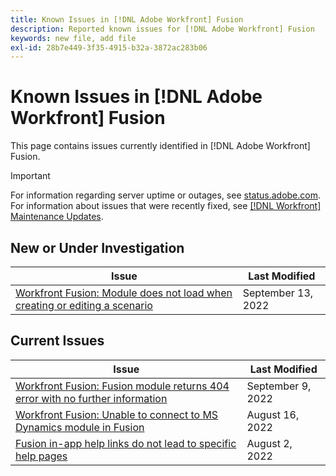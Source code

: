 ```yaml
---
title: Known Issues in [!DNL Adobe Workfront] Fusion
description: Reported known issues for [!DNL Adobe Workfront] Fusion
keywords: new file, add file
exl-id: 28b7e449-3f35-4915-b32a-3872ac283b06
---
```

# Known Issues in [!DNL Adobe Workfront] Fusion

This page contains issues currently identified in [!DNL Adobe Workfront] Fusion.

>[!IMPORTANT]
>
>For information regarding server uptime or outages, see [status.adobe.com](https://status.adobe.com). For information about issues that were recently fixed, see [[!DNL Workfront] Maintenance Updates](../maintenance/current-updates.md).

## New or Under Investigation

| **Issue** | **Last Modified** |
|-----------------------------------------------------------------------------------|-------------------|
| [Workfront Fusion: Module does not load when creating or editing a scenario](known-issues-workfront-fusion/fusion-module-does-not-load.md) | September 13, 2022  |

## Current Issues

| **Issue** | **Last Modified** |
|-----------------------------------------------------------------------------------|-------------------|
| [Workfront Fusion: Fusion module returns 404 error with no further information](known-issues-workfront-fusion/fusion-404-error-no-description.md) | September 9, 2022 |
| [Workfront Fusion: Unable to connect to MS Dynamics module in Fusion](known-issues-workfront-fusion/fusion-unable-to-connect-to-ms-dynamics-module.md) | August 16, 2022 |
| [Fusion in-app help links do not lead to specific help pages](known-issues-workfront-fusion/help-links-in-modules-not-working.md) | August 2, 2022 |
